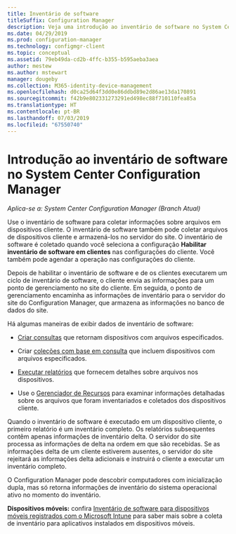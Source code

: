 ```yaml
---
title: Inventário de software
titleSuffix: Configuration Manager
description: Veja uma introdução ao inventário de software no System Center Configuration Manager.
ms.date: 04/29/2019
ms.prod: configuration-manager
ms.technology: configmgr-client
ms.topic: conceptual
ms.assetid: 79eb49da-cd2b-4ffc-b355-b595aeba3aea
author: mestew
ms.author: mstewart
manager: dougeby
ms.collection: M365-identity-device-management
ms.openlocfilehash: d0ca25d64f3dd0e86ddbd89e2d86ae13da170891
ms.sourcegitcommit: f42b9e802331273291ed498ec88f710110fea85a
ms.translationtype: HT
ms.contentlocale: pt-BR
ms.lasthandoff: 07/03/2019
ms.locfileid: "67550740"
---
```

# <a name="introduction-to-software-inventory-in-system-center-configuration-manager"></a>Introdução ao inventário de software no System Center Configuration Manager

*Aplica-se a: System Center Configuration Manager (Branch Atual)*

Use o inventário de software para coletar informações sobre arquivos em dispositivos cliente. O inventário de software também pode coletar arquivos de dispositivos cliente e armazená-los no servidor do site. O inventário de software é coletado quando você seleciona a configuração **Habilitar inventário de software em clientes** nas configurações do cliente. Você também pode agendar a operação nas configurações do cliente.  

Depois de habilitar o inventário de software e de os clientes executarem um ciclo de inventário de software, o cliente envia as informações para um ponto de gerenciamento no site do cliente. Em seguida, o ponto de gerenciamento encaminha as informações de inventário para o servidor do site do Configuration Manager, que armazena as informações no banco de dados do site.

 Há algumas maneiras de exibir dados de inventário de software:  

- [Criar consultas](../../../../core/servers/manage/create-queries.md) que retornam dispositivos com arquivos especificados.   

- Criar [coleções com base em consulta](../../../../core/clients/manage/collections/introduction-to-collections.md) que incluem dispositivos com arquivos especificados.   

- [Executar relatórios](../../../../core/servers/manage/reporting.md) que fornecem detalhes sobre arquivos nos dispositivos.

- Use o [Gerenciador de Recursos](../../../../core/clients/manage/inventory/use-resource-explorer-to-view-software-inventory.md) para examinar informações detalhadas sobre os arquivos que foram inventariados e coletados dos dispositivos cliente.   

 Quando o inventário de software é executado em um dispositivo cliente, o primeiro relatório é um inventário completo. Os relatórios subsequentes contêm apenas informações de inventário delta. O servidor do site processa as informações de delta na ordem em que são recebidas. Se as informações delta de um cliente estiverem ausentes, o servidor do site rejeitará as informações delta adicionais e instruirá o cliente a executar um inventário completo.  

 O Configuration Manager pode descobrir computadores com inicialização dupla, mas só retorna informações de inventário do sistema operacional ativo no momento do inventário.  

**Dispositivos móveis:** confira [Inventário de software para dispositivos móveis registrados com o Microsoft Intune](../../../../mdm/deploy-use/software-inventory-mobile-devices.md) para saber mais sobre a coleta de inventário para aplicativos instalados em dispositivos móveis.
